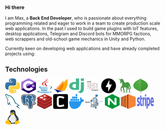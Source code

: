 ### Hi there

I am Max, a **Back End Developer**, who is passionate about everything programming related and eager to work in a team to create production scale web applications.
In the past I used to build game plugins with IoT features, desktop applications, Telegram and Discord bots for MMORPG factions, web scrappers and old-school game mechanics in Unity and Python.

Currently keen on developing web applications and have already completed projects using:

## Technologies 

<span>
  <img src="/images/python.png" width="48" height="48" title="Python" alt="Python" />
  <img src="/images/csharp.png" width="48" height="48" title="C#" alt="C#" />
  <img src="/images/java.png" width="48" height="48" title="Java" alt="Java" />
  <img src="/images/jakarta.png" width="48" height="48" title="Jakarta" alt="Jakarta" />
  <img src="/images/django.png" width="48" height="48" title="Django" alt="Django" />
  <img src="/images/djangorest.jpg" width="48" height="48" title="Django REST API" alt="Django REST API" />
  <img src="/images/fastapi.png" width="48" height="48" title="FastAPI" alt="FastAPI" />
  <img src="/images/gunicorn.png" width="48" height="48" title="Gunicorn" alt="Gunicorn" />
  <img src="/images/mongo.png" width="48" height="48" title="MongoDB" alt="MongoDB" />
  <img src="/images/mysql.png" width="48" height="48" title="MySQL" alt="MySQL" />
  <img src="/images/postgresql.png" width="48" height="48" title="PostgreSQL" alt="PostgreSQL" />
  <img src="/images/redis.png" width="48" height="48" title="Redis" alt="Redis" />
  <img src="/images/celery.png" width="48" height="48" title="Celery" alt="Celery" />
  <img src="/images/docker.png" width="48" height="48" title="Docker" alt="Docker" />
  <img src="/images/dockercompose.png" width="60" height="48" title="Docker-compose" alt="Docker-compose" />
  <img src="/images/nginx.png" width="48" height="48" title="NGINX" alt="NGINX" />
  <img src="/images/aws_ec2.png" width="48" height="48" title="AWS EC2" alt="AWS EC2" />
  <img src="/images/stripe.png" width="55" height="48" title="Stripe Integration" alt="Stripe Integration" />
  <img src="/images/linux.png" width="48" height="48" title="Linux" alt="Linux" />
</span>
